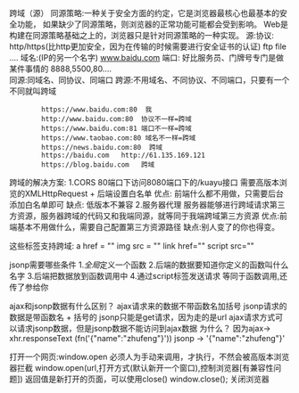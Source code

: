  跨域（源）
        同源策略:一种关于安全方面的约定，它是浏览器最核心也最基本的安全功能，
        如果缺少了同源策略，则浏览器的正常功能可能都会受到影响。
        Web是构建在同源策略基础之上的，浏览器只是针对同源策略的一种实现。
        源:协议:
                http/https(比http更加安全，因为在传输的时候需要进行安全证书的认证)
                ftp
                file
                ....
            域名:(IP的另一个名字)
                www.baidu.com
            端口:
                好比服务员、门牌号专门是做某件事情的
                8888,5500,80....  
同源:同域名、同协议、同端口
跨源:不用域名、不同协议、不同端口，只要有一个不同就叫跨域

            https://www.baidu.com:80  我
            http://www.baidu.com:80  协议不一样=跨域
            https://www.baidu.com:81 端口不一样=跨域
            https://www.taobao.com:80 域名不一样=跨域
            https://news.baidu.com:80  跨域
            https://baidu.com   http://61.135.169.121
            https://blog.baidu.com   跨域

跨域的解决方案:
     1.CORS
         80端口下访问8080端口下的/kuayu接口
         需要高版本浏览的XMLHttpRequest + 后端设置白名单
         优点:
             前端什么都不用做，只需要后台添加白名单即可
         缺点:
             低版本不兼容
     2.服务器代理
         服务器能够进行跨域请求第三方资源，服务器跨域的代码又和我端同源，就等同于我端跨域第三方资源
         优点:前端基本不用做什么，需要自己配置第三方资源路径
                    缺点:别人变了的你也得变。

这些标签支持跨域:
    a href = ""
    img src = ""
    link href=""
    script  src=""

jsonp需要哪些条件
            1.*全局*定义一个函数
            2.后端的数据要知道你定义的函数叫什么名字
            3.后端把数据放到函数调用中
            4.通过script标签发送请求 等同于函数调用,还传了参给你

ajax和jsonp数据有什么区别？
        ajax请求来的数据不带函数名加括号
        jsonp请求的数据是带函数名 + 括号的
        jsonp只能是get请求，因为走的是url
        ajax请求方式可以请求jsonp数据，但是jsonp数据不能访问到ajax数据
        为什么？
        因为ajax-> xhr.responseText (fn('{"name":"zhufeng"}'))
        jsonp -> '{"name":"zhufeng"}'

打开一个网页:window.open
            必须人为手动来调用，才执行，不然会被高版本浏览器拦截
            window.open(url,打开方式(默认新开一个窗口),控制浏览器[有兼容性问题])
            返回值是新打开的页面，可以使用close()
            window.close(); 关闭浏览器